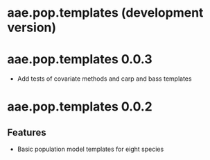 # aae.pop.templates (development version)

# aae.pop.templates 0.0.3

- Add tests of covariate methods and carp and bass templates

# aae.pop.templates 0.0.2

## Features

- Basic population model templates for eight species

